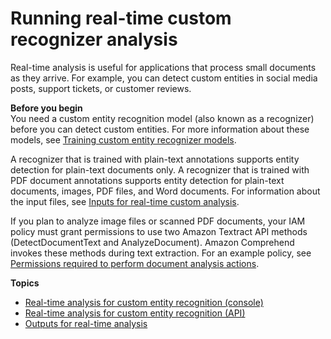 # Running real\-time custom recognizer analysis<a name="running-cer-sync"></a>

Real\-time analysis is useful for applications that process small documents as they arrive\. For example, you can detect custom entities in social media posts, support tickets, or customer reviews\. 

**Before you begin**  
You need a custom entity recognition model \(also known as a recognizer\) before you can detect custom entities\. For more information about these models, see [Training custom entity recognizer models](training-recognizers.md)\. 

A recognizer that is trained with plain\-text annotations supports entity detection for plain\-text documents only\. A recognizer that is trained with PDF document annotations supports entity detection for plain\-text documents, images, PDF files, and Word documents\. For information about the input files, see [Inputs for real\-time custom analysis](idp-inputs-sync.md)\.

If you plan to analyze image files or scanned PDF documents, your IAM policy must grant permissions to use two Amazon Textract API methods \(DetectDocumentText and AnalyzeDocument\)\. Amazon Comprehend invokes these methods during text extraction\. For an example policy, see [ Permissions required to perform document analysis actions](security_iam_id-based-policy-examples.md#security-iam-based-policy-perform-cmp-actions)\.

**Topics**
+ [Real\-time analysis for custom entity recognition \(console\)](detecting-cer-real-time.md)
+ [Real\-time analysis for custom entity recognition \(API\)](detecting-cer-real-time-api.md)
+ [Outputs for real\-time analysis](outputs-cer-sync.md)